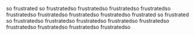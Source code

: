 so frustrated
so frustratedso frustratedso frustratedso frustratedso frustratedso frustratedso frustratedso frustratedso frustrated
so frustrated
so frustratedso frustratedso frustratedso frustratedso frustratedso frustratedso frustratedso frustratedso frustratedso 
